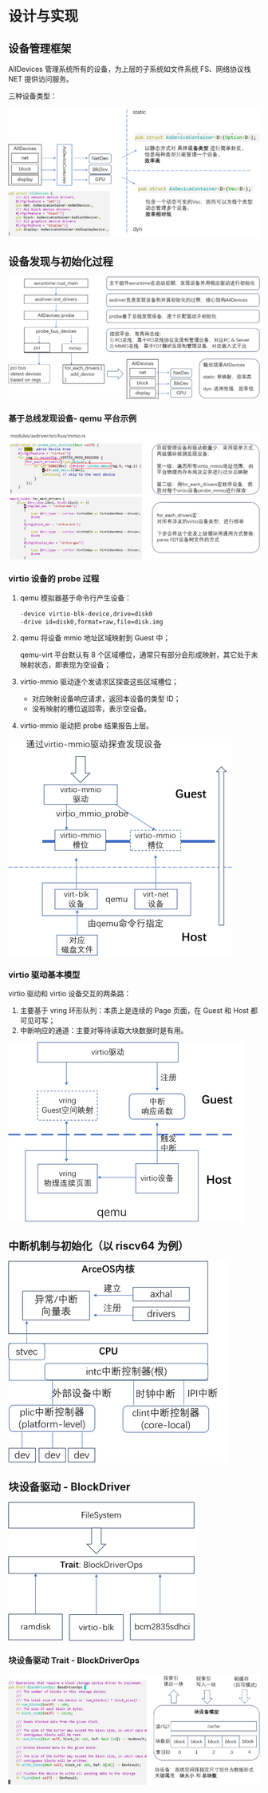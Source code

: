 # 设计与实现

## 设备管理框架

AllDevices 管理系统所有的设备，为上层的子系统如文件系统 FS、网络协议栈 NET 提供访问服务。

三种设备类型：

<img src="./img/img6_2.png" alt="image-20230911145019737" style="zoom:50%;" />

## 设备发现与初始化过程

<img src="./img/img6_3.png" alt="image-20230911145131833" style="zoom:50%;" />

### 基于总线发现设备- qemu 平台示例

<img src="./img/img6_4.png" alt="image-20230911145250416" style="zoom:50%;" />

### virtio 设备的 probe 过程

1) qemu 模拟器基于命令行产生设备：

   ```
   -device virtio-blk-device,drive=disk0
   -drive id=disk0,format=raw,file=disk.img
   ```

2) qemu 将设备 mmio 地址区域映射到 Guest 中；

   qemu-virt 平台默认有 8 个区域槽位，通常只有部分会形成映射，其它处于未映射状态，即表现为空设备；

3) virtio-mmio 驱动逐个发请求区探查这些区域槽位；

   - 对应映射设备响应请求，返回本设备的类型 ID；
   - 没有映射的槽位返回零，表示空设备。

4) virtio-mmio 驱动把 probe 结果报告上层。

<img src="./img/img6_5.png" alt="image-20230911145802450" style="zoom:50%;" />

### virtio 驱动基本模型

virtio 驱动和 virtio 设备交互的两条路：

1. 主要基于 vring 环形队列：本质上是连续的 Page 页面，在 Guest 和 Host 都可见可写；
2. 中断响应的通道：主要对等待读取大块数据时是有用。

<img src="./img/img6_6.png" alt="image-20230911150030496" style="zoom:50%;" />

## 中断机制与初始化（以 riscv64 为例）

<img src="./img/img6_7.png" alt="image-20230911150146713" style="zoom:50%;" />

## 块设备驱动 - BlockDriver

<img src="./img/img6_8.png" alt="image-20230911151439938" style="zoom:50%;" />

### 块设备驱动 Trait - BlockDriverOps

<img src="./img/img6_9.png" alt="image-20230911151607819" style="zoom: 50%;" />
